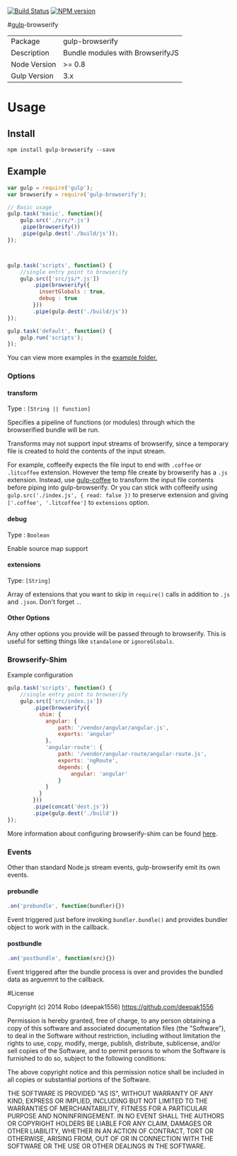 [![Build Status](https://travis-ci.org/deepak1556/gulp-browserify.png)](https://travis-ci.org/deepak1556/gulp-browserify)
[![NPM version](https://badge.fury.io/js/gulp-browserify.png)](http://badge.fury.io/js/gulp-browserify)

#[gulp](https://github.com/gulpjs/gulp)-browserify

<table>
<tr> 
<td>Package</td><td>gulp-browserify</td>
</tr>
<tr>
<td>Description</td>
<td>Bundle modules with BrowserifyJS</td>
</tr>
<tr>
<td>Node Version</td>
<td>>= 0.8</td>
</tr>
<tr>
<td>Gulp Version</td>
<td>3.x</td>

</tr>
</table>

# Usage


## Install

```
npm install gulp-browserify --save
```

## Example

```javascript
var gulp = require('gulp');
var browserify = require('gulp-browserify');

// Basic usage
gulp.task('basic', function(){
	gulp.src('./src/*.js')
	.pipe(browserify())
	.pipe(gulp.dest('./build/js'));
});



gulp.task('scripts', function() {
	//single entry point to browserify
	gulp.src(['src/js/*.js'])
		.pipe(browserify({
		  insertGlobals : true,
		  debug : true
		}))
		.pipe(gulp.dest('./build/js'))
});

gulp.task('default', function() {
	gulp.run('scripts');
});
```

You can view more examples in the [example folder.](https://github.com/stevelacy/gulp-browserify/tree/master/examples)

### Options

#### transform

Type : `[String || function]`

Specifies a pipeline of functions (or modules) through which the browserified bundle will be run. 

Transforms may not support input streams of browserify, since a temporary file is created to hold the contents of the input stream.

For example, coffeeify expects the file input to end with `.coffee` or `.litcoffee` extension. However the temp file create by browserify has a `.js` extension. Instead, use [gulp-coffee](https://github.com/wearefractal/gulp-coffee) to transform the input file contents before piping into gulp-browserify. Or you can stick with coffeeify using `gulp.src('./index.js', { read: false })` to preserve extension and giving `['.coffee', '.litcoffee']` to `extensions` option.

#### debug

Type : `Boolean`

Enable source map support

#### extensions

Type: `[String]`

Array of extensions that you want to skip in `require()` calls in addition to `.js` and `.json`. Don't forget `.`.

#### Other Options

Any other options you provide will be passed through to browserify. This is useful for setting things like `standalone` or `ignoreGlobals`.

### Browserify-Shim
Example configuration
```javascript
gulp.task('scripts', function() {
	//single entry point to browserify
	gulp.src(['src/index.js'])
		.pipe(browserify({
		  shim: {
		    angular: {
                path: '/vendor/angular/angular.js',
                exports: 'angular'
		    },
            'angular-route': {
                path: '/vendor/angular-route/angular-route.js',
                exports: 'ngRoute',
                depends: {
                    angular: 'angular'
                }
            }
		  }
		}))
		.pipe(concat('dest.js'))
		.pipe(gulp.dest('./build'))
});
```
More information about configuring browserify-shim can be found [here](https://github.com/thlorenz/browserify-shim/blob/97d416cb3bc2ef531fae05a8eed4c86700ba4dc8/README.md).

### Events

Other than standard Node.js stream events, gulp-browserify emit its own events.

#### prebundle

```javascript
.on('prebundle', function(bundler){})
```

Event triggered just before invoking `bundler.bundle()` and provides bundler object to work with in the callback.

#### postbundle

```javascript
.on('postbundle', function(src){})
```

Event triggered after the bundle process is over and provides the bundled data as arguemnt to the callback.



#License

Copyright (c) 2014 Robo (deepak1556) https://github.com/deepak1556

Permission is hereby granted, free of charge, to any person obtaining
a copy of this software and associated documentation files (the
"Software"), to deal in the Software without restriction, including
without limitation the rights to use, copy, modify, merge, publish,
distribute, sublicense, and/or sell copies of the Software, and to
permit persons to whom the Software is furnished to do so, subject to
the following conditions:

The above copyright notice and this permission notice shall be
included in all copies or substantial portions of the Software.

THE SOFTWARE IS PROVIDED "AS IS", WITHOUT WARRANTY OF ANY KIND,
EXPRESS OR IMPLIED, INCLUDING BUT NOT LIMITED TO THE WARRANTIES OF
MERCHANTABILITY, FITNESS FOR A PARTICULAR PURPOSE AND
NONINFRINGEMENT. IN NO EVENT SHALL THE AUTHORS OR COPYRIGHT HOLDERS BE
LIABLE FOR ANY CLAIM, DAMAGES OR OTHER LIABILITY, WHETHER IN AN ACTION
OF CONTRACT, TORT OR OTHERWISE, ARISING FROM, OUT OF OR IN CONNECTION
WITH THE SOFTWARE OR THE USE OR OTHER DEALINGS IN THE SOFTWARE.
